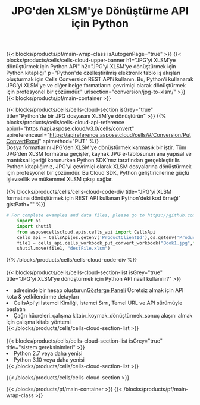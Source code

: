 ﻿---
title:  JPG'den XLSM'ye Dönüştürme API için Python
description:  JPG formatındaki dosyayı XLSM formatındaki dosyaya dönüştürmek için Python için Aspose.Cells Cloud SDK'yı kullanma.
url: /tr/python/conversion/jpg-to-xlsm/
---
{{< blocks/products/pf/main-wrap-class isAutogenPage="true" >}}
{{< blocks/products/cells/cells-cloud-upper-banner h1="JPG\'yi XLSM\'ye dönüştürmek için Python API" h2="JPG\'yi XLSM\'ye dönüştürmek için Python kitaplığı" p="Python\'de özelleştirilmiş elektronik tablo iş akışları oluşturmak için Cells Conversion REST API\'i kullanın. Bu, Python\'i kullanarak JPG\'yi XLSM\'ye ve diğer belge formatlarını çevrimiçi olarak dönüştürmek için profesyonel bir çözümdür." urlsection="conversion/jpg-to-xlsm/" >}}
{{< blocks/products/pf/main-container >}}

{{< blocks/products/cells/cells-cloud-section isGrey="true" title="Python\'de bir JPG dosyasını XLSM\'ye dönüştürün" >}}
{{% blocks/products/cells/cells-cloud-api-reference apiurl="https://api.aspose.cloud/v3.0/cells/convert" apireferenceurl="https://apireference.aspose.cloud/cells/#/Conversion/PutConvertExcel" apimethod="PUT" %}}
<br/>
Dosya formatlarını JPG'den XLSM'ye dönüştürmek karmaşık bir iştir. Tüm JPG'den XLSM formatına geçişler, kaynak JPG e-tablosunun ana yapısal ve mantıksal içeriği korunurken Python SDK'mız tarafından gerçekleştirilir. Python kitaplığımız, JPG'yi çevrimiçi olarak XLSM dosyalarına dönüştürmek için profesyonel bir çözümdür. Bu Cloud SDK, Python geliştiricilerine güçlü işlevsellik ve mükemmel XLSM çıkışı sağlar.
<br/>
<br/>
{{% blocks/products/cells/cells-cloud-code-div title="JPG\'yi XLSM formatına dönüştürmek için REST API kullanan Python\'deki kod örneği" gistPath="" %}}
 
```python
# For complete examples and data files, please go to https://github.com/aspose-cells-cloud/aspose-cells-cloud-python/
    import os
    import shutil
    from asposecellscloud.apis.cells_api import CellsApi
    cells_api = CellsApi(os.getenv('ProductClientId'),os.getenv('ProductClientSecret'))
    file1 = cells_api.cells_workbook_put_convert_workbook("Book1.jpg",format="xlsm")
    shutil.move(file1, "destFile.xlsm")     
```
 
{{% /blocks/products/cells/cells-cloud-code-div %}}
<br/>
<br/>
{{< blocks/products/cells/cells-cloud-section-list isGrey="true" title="JPG\'yi XLSM\'ye dönüştürmek için Python API nasıl kullanılır?" >}}
<li> adresinde bir hesap oluşturun<a href="https://dashboard.aspose.cloud/">Gösterge Paneli</a> Ücretsiz almak için API kota & yetkilendirme detayları</li>
<li>CellsApi'yi İstemci Kimliği, İstemci Sırrı, Temel URL ve API sürümüyle başlatın</li>
<li>Çağrı hücreleri_çalışma kitabı_koymak_dönüştürmek_sonuç akışını almak için çalışma kitabı yöntemi</li>
{{< /blocks/products/cells/cells-cloud-section-list >}}
<br/>
<br/>
{{< blocks/products/cells/cells-cloud-section-list isGrey="true" title="sistem gereksinimleri" >}}
<li>Python 2.7 veya daha yenisi</li>
<li>Python 3.10 veya daha yenisi</li>
{{< /blocks/products/cells/cells-cloud-section-list >}}

{{< /blocks/products/cells/cells-cloud-section >}}

{{< /blocks/products/pf/main-container >}}
{{< /blocks/products/pf/main-wrap-class >}}
